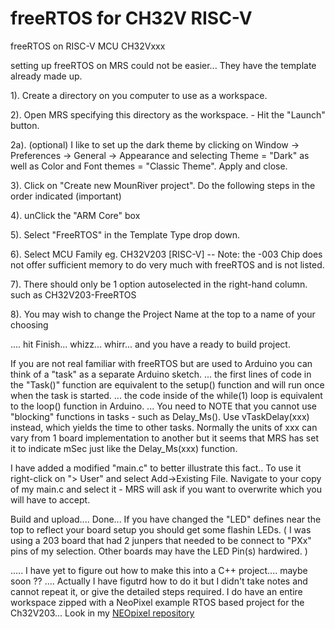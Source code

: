 # freeRTOS for CH32V RISC-V
freeRTOS on RISC-V MCU CH32Vxxx

setting up freeRTOS on MRS could not be easier...  They have the template already made up.

1). Create a directory on you computer to use as a workspace.

2). Open MRS specifying this directory as the workspace. - Hit the "Launch" button.

2a). (optional) I like to set up the dark theme by clicking on Window -> Preferences -> General -> Appearance
	  and selecting Theme = "Dark"  as well as  Color and Font themes = "Classic Theme".  Apply and close.
	  
3).  Click on "Create new MounRiver project".   Do the following steps in the order indicated (important)

4).  unClick the "ARM Core" box

5).  Select "FreeRTOS" in the Template Type drop down.

6).  Select MCU Family eg. CH32V203 [RISC-V]  --  Note: the -003 Chip does not offer sufficient memory to do very much with freeRTOS and is not listed.

7).  There should only be 1 option autoselected in the right-hand column.  such as CH32V203-FreeRTOS

8).  You may wish to change the Project Name at the top to a name of your choosing

....  hit Finish...  whizz...  whirr...  and you have a ready to build project.

If you are not real familiar with freeRTOS but are used to Arduino you can think of a "task" as a separate Arduino sketch.
... the first lines of code in the "Task()" function are equivalent to the setup() function and will run once when the task is started.
... the code inside of the while(1) loop is equivalent to the loop() function in Arduino.
... You need to NOTE that you cannot use "blocking" functions in tasks - such as Delay_Ms().  Use vTaskDelay(xxx) instead, which yields the time to other tasks. Normally the units of xxx can vary from 1 board implementation to another but it seems that MRS has set it to indicate mSec just like the Delay_Ms(xxx) function.

I have added a modified "main.c" to better illustrate this fact..  To use it right-click on "> User" and select Add->Existing File.
Navigate to your copy of my main.c and select it - MRS will ask if you want to overwrite which you will have to accept.

Build and upload....   Done...  If you have changed the "LED" defines near the top to reflect your board setup you should get some flashin LEDs.
( I was using a 203 board that had 2 junpers that needed to be connect to "PXx" pins of my selection.  Other boards may have the LED Pin(s) hardwired. ) 

.....  I have yet to figure out how to make this into a C++ project....   maybe soon ??  ....  Actually I have figutrd how to do it but I didn't take notes and cannot repeat it, or give the detailed steps required.  I do have an entire workspace zipped with a NeoPixel example RTOS based project for the Ch32V203...  Look in my <a href="https://github.com/CanHobby/RISC-V-NeoPixel" target=_blank>NEOpixel repository</a>







   	  
